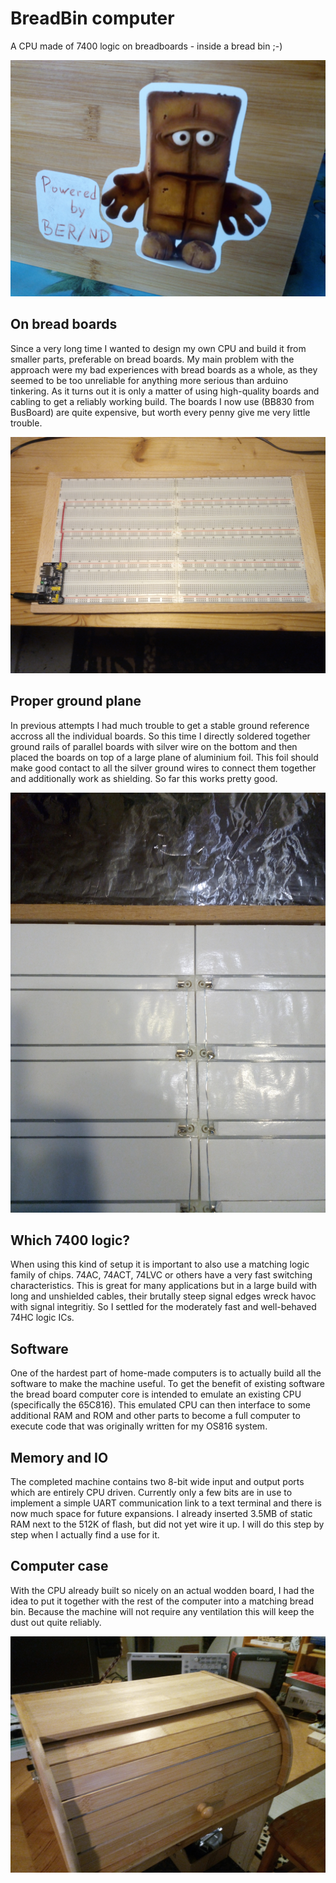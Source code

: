 # BreadBin computer
A CPU made of 7400 logic on breadboards - inside a bread bin ;-) 

![alt text](gallery/Logo.jpg "Emulator logo")


## On bread boards

Since a very long time I wanted to design my own CPU and build it from smaller parts, preferable 
on bread boards. My main problem with the approach were my bad experiences with bread boards as a whole,
as they seemed to be too unreliable for anything more serious than arduino tinkering.
As it turns out it is only a matter of using high-quality boards and cabling to get a reliably working
build. The boards I now use (BB830 from BusBoard) are quite expensive, but worth every penny 
give me very little trouble.

![alt text](gallery/breadboards.jpg "Bread boards")

## Proper ground plane

In previous attempts I had much trouble to get a stable ground reference accross all the individual boards.
So this time I directly soldered together ground rails of parallel boards with silver wire on the bottom
and then placed the boards on top of a large plane of aluminium foil. This foil should make good contact to all
the silver ground wires to connect them together and additionally work as shielding. 
So far this works pretty good. 

![alt text](gallery/groundplane.jpg "Ground plane construction")

## Which 7400 logic?

When using this kind of setup it is important to also use a matching logic family of chips. 74AC, 74ACT, 74LVC or 
others have a very fast switching characteristics. This is great for many applications but in a large build with
long and unshielded cables, their brutally steep signal edges wreck havoc with signal integritiy.
So I settled for the moderately fast and well-behaved 74HC logic ICs.

## Software

One of the hardest part of home-made computers is to actually build all the software to make the machine useful.
To get the benefit of existing software the bread board computer core is intended to emulate an existing CPU
(specifically the 65C816). This emulated CPU can then interface to some additional RAM and ROM and other
parts to become a full computer to execute code that was originally written for my OS816 system.

## Memory and IO

The completed machine contains two 8-bit wide input and output ports which are entirely CPU driven. Currently
only a few bits are in use to implement a simple UART communication link to a text terminal and there is now
much space for future expansions. I already inserted 3.5MB of static RAM next to the 512K of flash,
but did not yet wire it up. I will do this step by step when I actually find a use for it.


## Computer case

With the CPU already built so nicely on an actual wodden board, I had the idea to put it together with
the rest of the computer into a matching bread bin. Because the machine will not require any ventilation this
will keep the dust out quite reliably.

![alt text](gallery/Case.jpg "Generic wooden bread bin")


